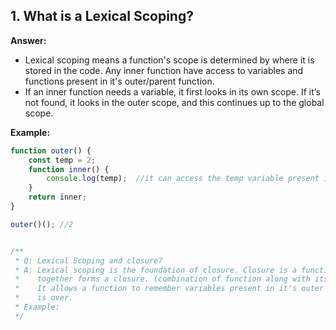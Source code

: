 ## 1. What is a Lexical Scoping?
**Answer:**
- Lexical scoping means a function's scope is determined by where it is stored in the code. Any inner function have access to variables and functions present in it's outer/parent function.
- If an inner function needs a variable, it first looks in its own scope.
If it’s not found, it looks in the outer scope, and this continues up to the global scope.

**Example:**
```js
function outer() {
    const temp = 2;
    function inner() {
        console.log(temp);  //it can access the temp variable present in outer()
    }
    return inner;
}

outer()(); //2


/**
 * Q: Lexical Scoping and closure?
 * A: Lexical scoping is the foundation of closure. Closure is a function along with reference to its outer env. 
 *    together forms a closure. (combination of function along with its lexical scope).
 *    It allows a function to remember variables present in it's outer scope even after the outer() execution 
 *    is over.
 * Example:
 */
